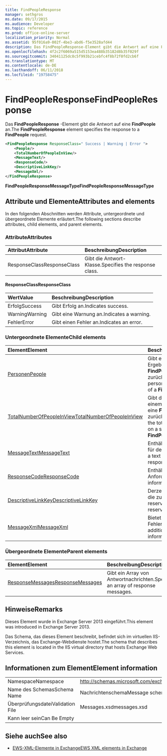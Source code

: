 ```yaml
---
title: FindPeopleResponse
manager: sethgros
ms.date: 09/17/2015
ms.audience: Developer
ms.topic: reference
ms.prod: office-online-server
localization_priority: Normal
ms.assetid: 95f016a9-002f-4be3-abd6-f5e3528afd44
description: Das FindPeopleResponse-Element gibt die Antwort auf eine FindPeople an.
ms.openlocfilehash: 4f2c2f6069a515d5153ea488b35182d8b35f029f
ms.sourcegitcommit: 34041125dc8c5f993b21cebfc4f8b72f0fd2cb6f
ms.translationtype: MT
ms.contentlocale: de-DE
ms.lasthandoff: 06/11/2018
ms.locfileid: "19758475"
---
```

# <a name="findpeopleresponse"></a><span data-ttu-id="ed2b9-103">FindPeopleResponse</span><span class="sxs-lookup"><span data-stu-id="ed2b9-103">FindPeopleResponse</span></span>

<span data-ttu-id="ed2b9-104">Das **FindPeopleResponse** -Element gibt die Antwort auf eine **FindPeople** an.</span><span class="sxs-lookup"><span data-stu-id="ed2b9-104">The **FindPeopleResponse** element specifies the response to a **FindPeople** request.</span></span> 
  
```XML
<FindPeopleResponse ResponseClass=" Success | Warning | Error ">
    <People/>
    <TotalNumberOfPeopleInView/>
    <MessageText/>
    <ResponseCode/>
    <DescriptiveLinkKey/>
    <MessageXml/>
</FindPeopleResponse>
```

 <span data-ttu-id="ed2b9-105">**FindPeopleResponseMessageType**</span><span class="sxs-lookup"><span data-stu-id="ed2b9-105">**FindPeopleResponseMessageType**</span></span>
## <a name="attributes-and-elements"></a><span data-ttu-id="ed2b9-106">Attribute und Elemente</span><span class="sxs-lookup"><span data-stu-id="ed2b9-106">Attributes and elements</span></span>

<span data-ttu-id="ed2b9-107">In den folgenden Abschnitten werden Attribute, untergeordnete und übergeordnete Elemente erläutert.</span><span class="sxs-lookup"><span data-stu-id="ed2b9-107">The following sections describe attributes, child elements, and parent elements.</span></span>
  
### <a name="attributes"></a><span data-ttu-id="ed2b9-108">Attribute</span><span class="sxs-lookup"><span data-stu-id="ed2b9-108">Attributes</span></span>

|<span data-ttu-id="ed2b9-109">**Attribut**</span><span class="sxs-lookup"><span data-stu-id="ed2b9-109">**Attribute**</span></span>|<span data-ttu-id="ed2b9-110">**Beschreibung**</span><span class="sxs-lookup"><span data-stu-id="ed2b9-110">**Description**</span></span>|
|:-----|:-----|
|<span data-ttu-id="ed2b9-111">ResponseClass</span><span class="sxs-lookup"><span data-stu-id="ed2b9-111">ResponseClass</span></span>  <br/> |<span data-ttu-id="ed2b9-112">Gibt die Antwort-Klasse.</span><span class="sxs-lookup"><span data-stu-id="ed2b9-112">Specifies the response class.</span></span>  <br/> |
   
#### <a name="responseclass"></a><span data-ttu-id="ed2b9-113">ResponseClass</span><span class="sxs-lookup"><span data-stu-id="ed2b9-113">ResponseClass</span></span>

|<span data-ttu-id="ed2b9-114">**Wert**</span><span class="sxs-lookup"><span data-stu-id="ed2b9-114">**Value**</span></span>|<span data-ttu-id="ed2b9-115">**Beschreibung**</span><span class="sxs-lookup"><span data-stu-id="ed2b9-115">**Description**</span></span>|
|:-----|:-----|
|<span data-ttu-id="ed2b9-116">Erfolg</span><span class="sxs-lookup"><span data-stu-id="ed2b9-116">Success</span></span>  <br/> |<span data-ttu-id="ed2b9-117">Gibt Erfolg an.</span><span class="sxs-lookup"><span data-stu-id="ed2b9-117">Indicates success.</span></span>  <br/> |
|<span data-ttu-id="ed2b9-118">Warning</span><span class="sxs-lookup"><span data-stu-id="ed2b9-118">Warning</span></span>  <br/> |<span data-ttu-id="ed2b9-119">Gibt eine Warnung an.</span><span class="sxs-lookup"><span data-stu-id="ed2b9-119">Indicates a warning.</span></span>  <br/> |
|<span data-ttu-id="ed2b9-120">Fehler</span><span class="sxs-lookup"><span data-stu-id="ed2b9-120">Error</span></span>  <br/> |<span data-ttu-id="ed2b9-121">Gibt einen Fehler an.</span><span class="sxs-lookup"><span data-stu-id="ed2b9-121">Indicates an error.</span></span>  <br/> |
   
### <a name="child-elements"></a><span data-ttu-id="ed2b9-122">Untergeordnete Elemente</span><span class="sxs-lookup"><span data-stu-id="ed2b9-122">Child elements</span></span>

|<span data-ttu-id="ed2b9-123">**Element**</span><span class="sxs-lookup"><span data-stu-id="ed2b9-123">**Element**</span></span>|<span data-ttu-id="ed2b9-124">**Beschreibung**</span><span class="sxs-lookup"><span data-stu-id="ed2b9-124">**Description**</span></span>|
|:-----|:-----|
|[<span data-ttu-id="ed2b9-125">Personen</span><span class="sxs-lookup"><span data-stu-id="ed2b9-125">People</span></span>](people.md) <br/> |<span data-ttu-id="ed2b9-126">Gibt ein Array von Persona Daten als Ergebnis einer Anforderung **FindPeople** zurückgegeben.</span><span class="sxs-lookup"><span data-stu-id="ed2b9-126">Specifies an array of persona data returned as the result of a **FindPeople** request.</span></span>  <br/> |
|[<span data-ttu-id="ed2b9-127">TotalNumberOfPeopleInView</span><span class="sxs-lookup"><span data-stu-id="ed2b9-127">TotalNumberOfPeopleInView</span></span>](totalnumberofpeopleinview.md) <br/> |<span data-ttu-id="ed2b9-128">Gibt die Gesamtzahl der Rollen auf einem Server gespeichert, die durch eine **FindPeople** Anforderung zurückgegeben werden.</span><span class="sxs-lookup"><span data-stu-id="ed2b9-128">Specifies the total number of personas stored on a server that are returned by a **FindPeople** request.</span></span>  <br/> |
|[<span data-ttu-id="ed2b9-129">MessageText</span><span class="sxs-lookup"><span data-stu-id="ed2b9-129">MessageText</span></span>](messagetext.md) <br/> |<span data-ttu-id="ed2b9-130">Enthält einen beschreibenden Text für den Status der Antwort.</span><span class="sxs-lookup"><span data-stu-id="ed2b9-130">Provides a text description of the status of the response.</span></span>  <br/> |
|[<span data-ttu-id="ed2b9-131">ResponseCode</span><span class="sxs-lookup"><span data-stu-id="ed2b9-131">ResponseCode</span></span>](responsecode.md) <br/> |<span data-ttu-id="ed2b9-132">Enthält Statusinformationen über die Anforderung.</span><span class="sxs-lookup"><span data-stu-id="ed2b9-132">Provides status information about the request.</span></span>  <br/> |
|[<span data-ttu-id="ed2b9-133">DescriptiveLinkKey</span><span class="sxs-lookup"><span data-stu-id="ed2b9-133">DescriptiveLinkKey</span></span>](descriptivelinkkey.md) <br/> |<span data-ttu-id="ed2b9-134">Derzeit nicht verwendet wird und für die zukünftige Verwendung reserviert.</span><span class="sxs-lookup"><span data-stu-id="ed2b9-134">Currently unused and reserved for future use.</span></span>  <br/> |
|[<span data-ttu-id="ed2b9-135">MessageXml</span><span class="sxs-lookup"><span data-stu-id="ed2b9-135">MessageXml</span></span>](messagexml.md) <br/> |<span data-ttu-id="ed2b9-136">Bietet zusätzliche Fehlerantwortinformationen.</span><span class="sxs-lookup"><span data-stu-id="ed2b9-136">Provides additional error response information.</span></span>  <br/> |
   
### <a name="parent-elements"></a><span data-ttu-id="ed2b9-137">Übergeordnete Elemente</span><span class="sxs-lookup"><span data-stu-id="ed2b9-137">Parent elements</span></span>

|<span data-ttu-id="ed2b9-138">**Element**</span><span class="sxs-lookup"><span data-stu-id="ed2b9-138">**Element**</span></span>|<span data-ttu-id="ed2b9-139">**Beschreibung**</span><span class="sxs-lookup"><span data-stu-id="ed2b9-139">**Description**</span></span>|
|:-----|:-----|
|[<span data-ttu-id="ed2b9-140">ResponseMessages</span><span class="sxs-lookup"><span data-stu-id="ed2b9-140">ResponseMessages</span></span>](responsemessages.md) <br/> |<span data-ttu-id="ed2b9-141">Gibt ein Array von Antwortnachrichten.</span><span class="sxs-lookup"><span data-stu-id="ed2b9-141">Specifies an array of response messages.</span></span>  <br/> |
   
## <a name="remarks"></a><span data-ttu-id="ed2b9-142">Hinweise</span><span class="sxs-lookup"><span data-stu-id="ed2b9-142">Remarks</span></span>

<span data-ttu-id="ed2b9-143">Dieses Element wurde in Exchange Server 2013 eingeführt.</span><span class="sxs-lookup"><span data-stu-id="ed2b9-143">This element was introduced in Exchange Server 2013.</span></span>
  
<span data-ttu-id="ed2b9-144">Das Schema, das dieses Element beschreibt, befindet sich im virtuellen IIS-Verzeichnis, das Exchange-Webdienste hostet.</span><span class="sxs-lookup"><span data-stu-id="ed2b9-144">The schema that describes this element is located in the IIS virtual directory that hosts Exchange Web Services.</span></span>
  
## <a name="element-information"></a><span data-ttu-id="ed2b9-145">Informationen zum Element</span><span class="sxs-lookup"><span data-stu-id="ed2b9-145">Element information</span></span>

|||
|:-----|:-----|
|<span data-ttu-id="ed2b9-146">Namespace</span><span class="sxs-lookup"><span data-stu-id="ed2b9-146">Namespace</span></span>  <br/> |http://schemas.microsoft.com/exchange/services/2006/messages  <br/> |
|<span data-ttu-id="ed2b9-147">Name des Schemas</span><span class="sxs-lookup"><span data-stu-id="ed2b9-147">Schema Name</span></span>  <br/> |<span data-ttu-id="ed2b9-148">Nachrichtenschema</span><span class="sxs-lookup"><span data-stu-id="ed2b9-148">Message schema</span></span>  <br/> |
|<span data-ttu-id="ed2b9-149">Überprüfungsdatei</span><span class="sxs-lookup"><span data-stu-id="ed2b9-149">Validation File</span></span>  <br/> |<span data-ttu-id="ed2b9-150">Messages.xsd</span><span class="sxs-lookup"><span data-stu-id="ed2b9-150">messages.xsd</span></span>  <br/> |
|<span data-ttu-id="ed2b9-151">Kann leer sein</span><span class="sxs-lookup"><span data-stu-id="ed2b9-151">Can Be Empty</span></span>  <br/> ||
   
## <a name="see-also"></a><span data-ttu-id="ed2b9-152">Siehe auch</span><span class="sxs-lookup"><span data-stu-id="ed2b9-152">See also</span></span>



- [<span data-ttu-id="ed2b9-153">EWS-XML-Elemente in Exchange</span><span class="sxs-lookup"><span data-stu-id="ed2b9-153">EWS XML elements in Exchange</span></span>](ews-xml-elements-in-exchange.md)

